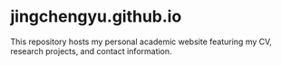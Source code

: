 # jingchengyu.github.io
This repository hosts my personal academic website featuring my CV, research projects, and contact information.
